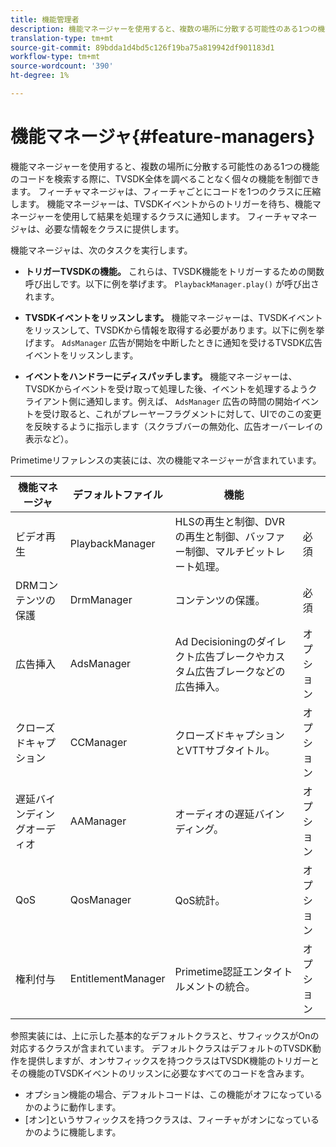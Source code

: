 ```yaml
---
title: 機能管理者
description: 機能マネージャーを使用すると、複数の場所に分散する可能性のある1つの機能のコードを検索する際に、TVSDK全体を調べることなく個々の機能を制御できます。
translation-type: tm+mt
source-git-commit: 89bdda1d4bd5c126f19ba75a819942df901183d1
workflow-type: tm+mt
source-wordcount: '390'
ht-degree: 1%

---
```



# 機能マネージャ{#feature-managers}

機能マネージャーを使用すると、複数の場所に分散する可能性のある1つの機能のコードを検索する際に、TVSDK全体を調べることなく個々の機能を制御できます。 フィーチャマネージャは、フィーチャごとにコードを1つのクラスに圧縮します。 機能マネージャーは、TVSDKイベントからのトリガーを待ち、機能マネージャーを使用して結果を処理するクラスに通知します。 フィーチャマネージャは、必要な情報をクラスに提供します。

機能マネージャは、次のタスクを実行します。

* **トリガーTVSDKの機能。**
これらは、TVSDK機能をトリガーするための関数呼び出しです。以下に例を挙げます。 
`PlaybackManager.play()` が呼び出されます。

* **TVSDKイベントをリッスンします。**
機能マネージャーは、TVSDKイベントをリッスンして、TVSDKから情報を取得する必要があります。以下に例を挙げます。 
`AdsManager` 広告が開始を中断したときに通知を受けるTVSDK広告イベントをリッスンします。

* **イベントをハンドラーにディスパッチします。**
機能マネージャーは、TVSDKからイベントを受け取って処理した後、イベントを処理するようクライアント側に通知します。例えば、 
`AdsManager` 広告の時間の開始イベントを受け取ると、これがプレーヤーフラグメントに対して、UIでのこの変更を反映するように指示します（スクラブバーの無効化、広告オーバーレイの表示など）。

Primetimeリファレンスの実装には、次の機能マネージャーが含まれています。

| 機能マネージャ | デフォルトファイル | 機能 |  |
|---|---|---|---|
| ビデオ再生 | PlaybackManager | HLSの再生と制御、DVRの再生と制御、バッファー制御、マルチビットレート処理。 | 必須 |
| DRMコンテンツの保護 | DrmManager | コンテンツの保護。 | 必須 |
| 広告挿入 | AdsManager | Ad Decisioningのダイレクト広告ブレークやカスタム広告ブレークなどの広告挿入。 | オプション |
| クローズドキャプション | CCManager | クローズドキャプションとVTTサブタイトル。 | オプション |
| 遅延バインディングオーディオ | AAManager | オーディオの遅延バインディング。 | オプション |
| QoS | QosManager | QoS統計。 | オプション |
| 権利付与 | EntitlementManager | Primetime認証エンタイトルメントの統合。 | オプション |

参照実装には、上に示した基本的なデフォルトクラスと、サフィックスがOnの対応するクラスが含まれています。 デフォルトクラスはデフォルトのTVSDK動作を提供しますが、オンサフィックスを持つクラスはTVSDK機能のトリガーとその機能のTVSDKイベントのリッスンに必要なすべてのコードを含みます。

* オプション機能の場合、デフォルトコードは、この機能がオフになっているかのように動作します。
* [オン]というサフィックスを持つクラスは、フィーチャがオンになっているかのように機能します。